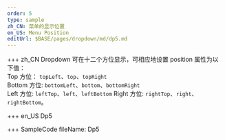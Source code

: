 ```yaml
---
order: 5
type: sample
zh_CN: 菜单的显示位置
en_US: Menu Position
editUrl: $BASE/pages/dropdown/md/dp5.md
---
```


+++ zh_CN
Dropdown 可在十二个方位显示，可相应地设置 position 属性为以下值：  
 Top 方位： <Code>topLeft</Code>、<Code>top</Code>、<Code>topRight</Code>  
 Bottom 方位: <Code>bottomLeft</Code>、<Code>bottom</Code>、<Code>bottomRight</Code>  
 Left 方位: <Code>leftTop</Code>、<Code>left</Code>、<Code>leftBottom</Code>
Right 方位: <Code>rightTop</Code>、<Code>right</Code>、<Code>rightBottom</Code>。

+++ en_US
Dp5

+++ SampleCode
fileName: Dp5
